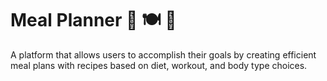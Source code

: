# Meal Planner 🍲 🍽️ 📝
A platform that allows users to accomplish their goals by creating efficient meal plans with recipes  based on diet, workout, and body type choices. 
